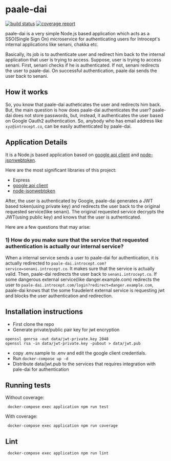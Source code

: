 paale-dai
===================
[![build status](https://gitlab.com/introcept/paale-dai/badges/master/build.svg)](https://gitlab.com/introcept/paale-dai/commits/master)
[![coverage report](https://gitlab.com/introcept/paale-dai/badges/master/coverage.svg)](https://gitlab.com/introcept/paale-dai/commits/master)

paale-dai is a very simple Node.js based application which acts as a SSO(Single Sign On) microservice for authenticating users for Introcept's internal applications like senani, chakka etc.

Basically, its job is to authenticate user and redirect him back to the internal application that user is trying to access. Suppose, user is trying to access senani. First, senani checks if he is authenticated. If not, senani redirects the user to paale-dai. On successful authentication, paale dai sends the user back to senani.

## How it  works
So, you know that paale-dai autheticates the user and redirects him back. But, the main question is how does paale-dai authenticates the user? paale-dai does not store passwords, but, instead, it authenticates the user based on Google Oauth2 authentication. So, anybody who has email address like `xyz@introcept.co`, can be easily authenticated by paale-dai.

## Application Details
It is a Node.js based application based on [google api client](https://github.com/google/google-api-nodejs-client#oauth2-client) and [node-jsonwebtoken](https://github.com/auth0/node-jsonwebtoken). 

Here are the most significant libraries of this project:
* Express
* [google api client](https://github.com/google/google-api-nodejs-client#oauth2-client)
* [node-jsonwebtoken](https://github.com/auth0/node-jsonwebtoken)

After, the user is authenticated by Google, paale-dai generates a JWT based token(using private key) and redirects the user back to the original requested service(like senani). The original requested service decrypts the JWT(using public key) and knows that the user is authenticated.

Here are a few questions that may arise:
### 1) How do you make sure that the service that requested authentication is actually our internal service?
When a internal service sends a user to paale-dai for authentication, it is actually redirected to `paale-dai.introcept.com?service=senani.introcept.co`. It makes sure that the service is actually valid. Then, paale-dai redirects the user back to `senani.introcept.co`. 
If some dangerous external service(like danger.example.com) redirects the user to `paale-dai.introcept.com/login?redirect=danger.example.com`, paale-dai knows that the some fraudelent external service is requesting jwt and blocks the user authentication and redirection.

## Installation instructions
* First clone the repo
* Generate private/public pair key for jwt encryption
```
openssl genrsa -out data/jwt-private.key 2048
openssl rsa -in data/jwt-private.key -pubout > data/jwt.pub
```
* copy .env.sample to .env and edit the google client credentials.
* Run `docker-compose up -d`
* Distribute data/jwt.pub to the services that requires integration with pale-dai for authentication

## Running tests
Without coverage:
```
 docker-compose exec application npm run test
```
 
 With coverage:
 
 ```
  docker-compose exec application npm run coverage
 ```
 
 ## Lint
```
 docker-compose exec application npm run lint
```